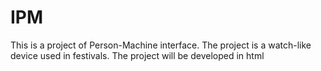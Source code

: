 # IPM

This is a project of Person-Machine interface. The project is a watch-like device used in festivals. The project will be developed in html
